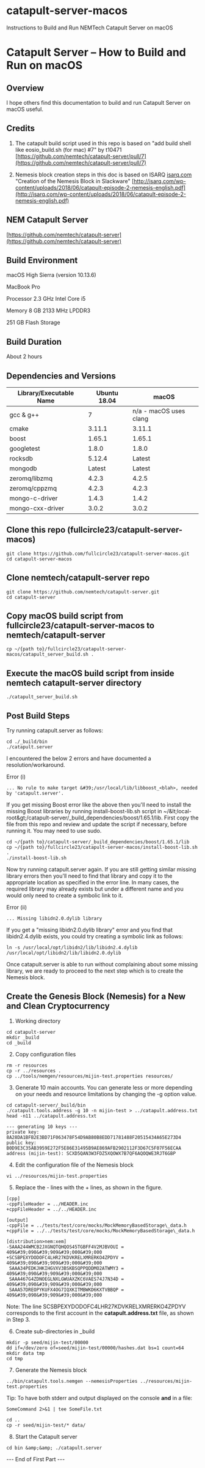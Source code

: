# catapult-server-macos
Instructions to Build and Run NEMTech Catapult Server on macOS

# Catapult Server – How to Build and Run on macOS

## Overview

I hope others find this documentation to build and run Catapult Server on macOS useful.

## Credits

1. The catapult build script used in this repo is based on
 &quot;add build shell like eosio\_build.sh (for mac) #7&quot; by t10471
 [https://github.com/nemtech/catapult-server/pull/7](https://github.com/nemtech/catapult-server/pull/7)

2. Nemesis block creation steps in this doc is based on ISARQ [isarq.com](http://www.isarq.com)
 &quot;Creation of the Nemesis Block in Slackware&quot;
 [http://isarq.com/wp-content/uploads/2018/06/catapult-episode-2-nemesis-english.pdf](http://isarq.com/wp-content/uploads/2018/06/catapult-episode-2-nemesis-english.pdf)

## NEM Catapult Server

[https://github.com/nemtech/catapult-server](https://github.com/nemtech/catapult-server)

## Build Environment

macOS High Sierra (version 10.13.6)

MacBook Pro

Processor 2.3 GHz Intel Core i5

Memory 8 GB 2133 MHz LPDDR3

251 GB Flash Storage

## Build Duration

About 2 hours

## Dependencies and Versions

| **Library/Executable Name** | **Ubuntu 18.04** | **macOS** |
| --- | --- | --- |
| gcc &amp; g++ | 7 | n/a - macOS uses clang |
| cmake | 3.11.1 | 3.11.1 |
| boost | 1.65.1 | 1.65.1 |
| googletest | 1.8.0 | 1.8.0 |
| rocksdb | 5.12.4 | Latest |
| mongodb | Latest | Latest |
| zeromq/libzmq | 4.2.3 | 4.2.5 |
| zeromq/cppzmq | 4.2.3 | 4.2.3 |
| mongo-c-driver | 1.4.3 | 1.4.2 |
| mongo-cxx-driver | 3.0.2 | 3.0.2 |

## Clone this repo (fullcircle23/catapult-server-macos)

```console
git clone https://github.com/fullcircle23/catapult-server-macos.git
cd catapult-server-macos
```

## Clone nemtech/catapult-server repo

```console
git clone https://github.com/nemtech/catapult-server.git
cd catapult-server
```

## Copy macOS build script from fullcircle23/catapult-server-macos to nemtech/catapult-server

```console
cp ~/{path to}/fullcircle23/catapult-server-macos/catapult_server_build.sh .
```

## Execute the macOS build script from inside nemtech catapult-server directory

```console
./catapult_server_build.sh
```

## Post Build Steps

Try running catapult.server as follows:

```console
cd ./_build/bin
./catapult.server
```

I encountered the below 2 errors and have documented a resolution/workaround.

Error (i)
```
... No rule to make target &#39;/usr/local/lib/libboost_<blah>, needed by 'catapult.server'.
```

If you get missing Boost error like the above then you&#39;ll need to install the missing Boost libraries by running install-boost-lib.sh script in ~/\&lt;local-root\&gt;/catapult-server/\_build\_dependencies/boost/1.65.1/lib. First copy the file from this repo and review and update the script if necessary, before running it. You may need to use sudo.

```console
cd ~/{path to}/catapult-server/_build_dependencies/boost/1.65.1/lib
cp ~/{path to}/fullcircle23/catapult-server-macos/install-boost-lib.sh .
./install-boost-lib.sh
```

Now try running catapult.server again. If you are still getting similar missing library errors then you&#39;ll need to find that library and copy it to the appropriate location as specified in the error line. In many cases, the required library may already exists but under a different name and you would only need to create a symbolic link to it.

Error (ii)

```
... Missing libidn2.0.dylib library
```

If you get a &quot;missing libidn2.0.dylib library&quot; error and you find that libidn2.4.dylib exists, you could try creating a symbolic link as follows:

```console
ln -s /usr/local/opt/libidn2/lib/libidn2.4.dylib /usr/local/opt/libidn2/lib/libidn2.0.dylib 
```

Once catapult.server is able to run without complaining about some missing library, we are ready to proceed to the next step which is to create the Nemesis block.

## Create the Genesis Block (Nemesis) for a New and Clean Cryptocurrency

1. Working directory

```console
cd catapult-server
mkdir _build
cd _build
```

2. Copy configuration files

```console
rm -r resources 
cp -r ../resources .
cp ../tools/nemgen/resources/mijin-test.properties resources/
```

3. Generate 10 main accounts. You can generate less or more depending on your needs and resource limitations by changing the -g option value.

```console
cd catapult-server/_build/bin 
./catapult.tools.address -g 10 -n mijin-test > ../catapult.address.txt  
head -n11 ../catapult.address.txt 

--- generating 10 keys --- 
private key: 8A28DA1BFB2E3BD71F063478F54D9AB80B8EDD71781488F20515434A65E273D4 
public key: B0D9E3C35AB3959E272F5E86E31495B9AE869AFB2902112F3D67C5F07F56ECAA 
address (mijin-test): SCXD5QAN3W3FDZ5XQOWX7B7QF6AQOQWE3RJT6GBP 
```

4. Edit the configuration file of the Nemesis block

```console
vi ../resources/mijin-test.properties
```

5. Replace the - lines with the + lines, as shown in the figure.

```console
[cpp]
-cppFileHeader = ../HEADER.inc
+cppFileHeader = ../../HEADER.inc 

[output] 
-cppFile = ../tests/test/core/mocks/MockMemoryBasedStorage\_data.h
+cppFile = ../../tests/test/core/mocks/MockMemoryBasedStorage\_data.h  

[distribution>nem:xem]  
-SAAA244WMCB2JXGNQTQHQOS45TGBFF4V2MJBVOUI = 409&#39;090&#39;909&#39;000&#39;000         
+SCSBPEXYDODOFC4LHR27KDVKRELXMRERKO4ZPDYV = 409&#39;090&#39;909&#39;000&#39;000 
 SAAA34PEDKJHKIHGVXV3BSKBSQPPQDDMO2ATWMY3 = 409&#39;090&#39;909&#39;000&#39;000 
 SAAA467G4ZDNOEGLNXLGWUAXZKC6VAES74J7N34D = 409&#39;090&#39;909&#39;000&#39;000 
 SAAA57DREOPYKUFX4OG7IQXKITMBWKD6KXTVBBQP = 409&#39;090&#39;909&#39;000&#39;000 
```

Note: The line SCSBPEXYDODOFC4LHR27KDVKRELXMRERKO4ZPDYV corresponds to the first account in the **catapult.address.txt** file, as shown in Step 3.

6. Create sub-directories in \_build

```console
mkdir -p seed/mijin-test/00000 
dd if=/dev/zero of=seed/mijin-test/00000/hashes.dat bs=1 count=64 
mkdir data tmp 
cd tmp 
```

7. Generate the Nemesis block

```console
../bin/catapult.tools.nemgen --nemesisProperties ../resources/mijin-test.properties
```

Tip: To have both stderr and output displayed on the console **and** in a file:

```
SomeCommand 2>&1 | tee SomeFile.txt
```

```console
cd .. 
cp -r seed/mijin-test/* data/ 
```

8. Start the Catapult server

```console
cd bin &amp;&amp; ./catapult.server 
```



--- End of First Part ---

